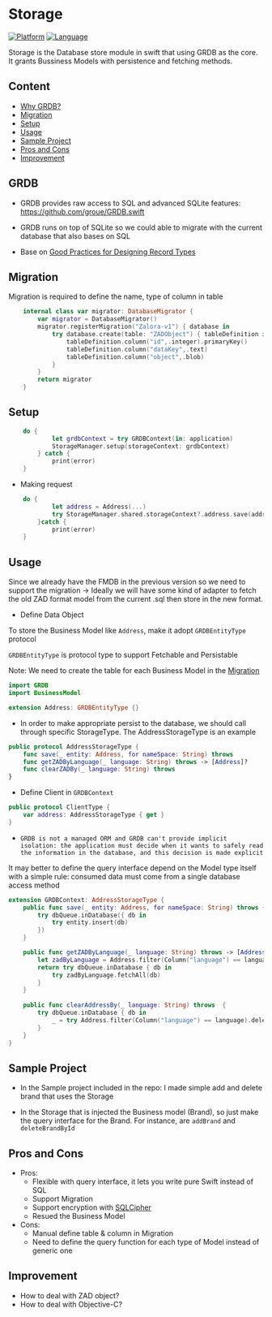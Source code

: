 # Storage

[![Platform](http://img.shields.io/badge/platform-ios-blue.svg?style=flat
)](https://developer.apple.com/iphone/index.action)
[![Language](http://img.shields.io/badge/language-swift-brightgreen.svg?style=flat
)](https://developer.apple.com/swift)

Storage is the Database store module in swift that using GRDB as the core. It grants Bussiness Models with persistence and fetching methods.


## Content
 - [Why GRDB?](#GRDB)
 - [Migration](#Migration)
 - [Setup](#Setup)
 - [Usage](#usage)
 - [Sample Project](#Sample-Project)
 - [Pros and Cons](#Pros-and-Cons)
 - [Improvement](#Improvement)

## GRDB
- GRDB provides raw access to SQL and advanced SQLite features: https://github.com/groue/GRDB.swift

- GRDB runs on top of SQLite so we could able to migrate with the current database that also bases on SQL  

- Base on [Good Practices for Designing Record Types](https://github.com/groue/GRDB.swift/blob/master/Documentation/GoodPracticesForDesigningRecordTypes.md)


## Migration

Migration is required to define the name, type of column in table

```swift
    internal class var migrator: DatabaseMigrator {
        var migrator = DatabaseMigrator()
        migrator.registerMigration("Zalora-v1") { database in
            try database.create(table: "ZADObject") { tableDefinition in
                tableDefinition.column("id",.integer).primaryKey()
                tableDefinition.column("dataKey",.text)
                tableDefinition.column("object",.blob)
            }
        }
        return migrator
    }
 ```

## Setup
```swift
    do {
            let grdbContext = try GRDBContext(in: application)
            StorageManager.setup(storageContext: grdbContext)
        } catch {
            print(error)
    }
```

- Making request
```swift
    do {
            let address = Address(...)
            try StorageManager.shared.storageContext?.address.save(address, for: "SG")
        }catch {
            print(error)
    }
```

## Usage
Since we already have the FMDB in the previous version so we need to support the migration -> Ideally we will have some kind of adapter to fetch the old ZAD format model from the current .sql then store in the new format.

- Define Data Object

 To store the Business Model like `Address`,  make it adopt `GRDBEntityType` protocol

 `GRDBEntityType` is protocol type to support Fetchable and Persistable 

 Note: We need to create the table for each Business Model in the  [Migration](#Migration)

```swift
import GRDB
import BusinessModel

extension Address: GRDBEntityType {}
```

- In order to make appropriate persist to the database, we should call through specific StorageType. The AddressStorageType is an example
 
```swift
public protocol AddressStorageType {
    func save(_ entity: Address, for nameSpace: String) throws
    func getZADByLanguage(_ language: String) throws -> [Address]?
    func clearZADBy(_ language: String) throws
}
```

- Define Client in `GRDBContext `
```swift
public protocol ClientType {
    var address: AddressStorageType { get }
}
```

- `GRDB is not a managed ORM and GRDB can't provide implicit isolation: the application must decide when it wants to safely read the information in the database, and this decision is made explicit` 

It may better to define the query interface depend on the Model type itself with a simple rule: consumed data must come from a single database access method

```swift
extension GRDBContext: AddressStorageType {
    public func save(_ entity: Address, for nameSpace: String) throws {
        try dbQueue.inDatabase({ db in
            try entity.insert(db)
        })
    }

    public func getZADByLanguage(_ language: String) throws -> [Address]? {
        let zadByLanguage = Address.filter(Column("language") == language)
        return try dbQueue.inDatabase { db in
            try zadByLanguage.fetchAll(db)
        }
    }
    
    public func clearAddressBy(_ language: String) throws  {
        try dbQueue.inDatabase { db in
            _ = try Address.filter(Column("language") == language).deleteAll(db)
        }
    }
}
```

## Sample Project
- In the Sample project included in the repo: I made simple add and delete brand that uses the Storage

- In the Storage that is injected the Business model (Brand), so just make the query interface for the Brand. For instance, are `addBrand` and `deleteBrandById`

## Pros and Cons
- Pros: 
    + Flexible with query interface, it lets you write pure Swift instead of SQL
    + Support Migration
    + Support encryption with [SQLCipher](https://github.com/groue/GRDB.swift/blob/master/README.md#encryption)
    + Resued the Business Model
 - Cons: 
    + Manual define table & column in Migration
    + Need to define the query function for each type of Model instead of generic one 

## Improvement
- How to deal with ZAD object? 
- How to deal with Objective-C?

